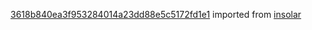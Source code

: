 [3618b840ea3f953284014a23dd88e5c5172fd1e1](https://github.com/insolar/insolar/commit/3618b840ea3f953284014a23dd88e5c5172fd1e1) imported from [insolar](https://github.com/insolar/insolar)
